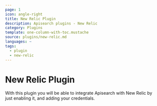 ```yaml
---
page: 1
icon: angle-right
title: New Relic Plugin
description: Apisearch plugins - New Relic
category: Plugins
template: one-column-with-toc.mustache
source: plugins/new-relic.md
languages: ~
tags:
  - plugin
  - new-relic
---
```


# New Relic Plugin

With this plugin you will be able to integrate Apisearch with New Relic by just
enabling it, and adding your credentials.


